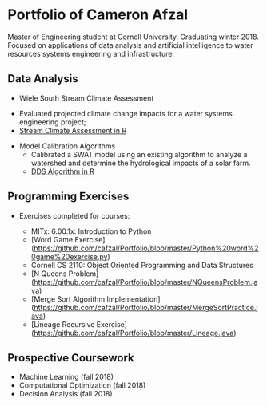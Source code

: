 # Portfolio of Cameron Afzal
Master of Engineering student at Cornell University. Graduating winter 2018. 
Focused on applications of data analysis and artificial intelligence to water resources systems engineering and infrastructure.

## Data Analysis
  * Wiele South Stream Climate Assessment
   - Evaluated projected climate change impacts for a water systems engineering project;
   - [Stream Climate Assessment in R](https://github.com/cafzal/Portfolio/blob/master/WiehleClimateAssessment.R)
  
  * Model Calibration Algorithms
    - Calibrated a SWAT model using an existing algorithm to analyze a watershed and determine the hydrological impacts of a solar farm. 
    - [DDS Algorithm in R](https://github.com/cafzal/Portfolio/blob/master/SWAT_DDS_Algorithm.R)


## Programming Exercises
  * Exercises completed for courses:
    * MITx: 6.00.1x: Introduction to Python
     - [Word Game Exercise] (https://github.com/cafzal/Portfolio/blob/master/Python%20word%20game%20exercise.py)
    
    * Cornell CS 2110: Object Oriented Programming and Data Structures
     - [N Queens Problem] (https://github.com/cafzal/Portfolio/blob/master/NQueensProblem.java)
     - [Merge Sort Algorithm Implementation] (https://github.com/cafzal/Portfolio/blob/master/MergeSortPractice.java)
     - [Lineage Recursive Exercise] (https://github.com/cafzal/Portfolio/blob/master/Lineage.java)

## Prospective Coursework
  * Machine Learning (fall 2018)
  * Computational Optimization (fall 2018)
  * Decision Analysis (fall 2018)

